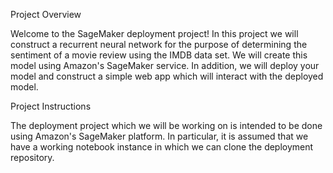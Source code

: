 Project Overview

Welcome to the SageMaker deployment project! 
In this project we will construct a recurrent neural network for the purpose of determining the sentiment of a movie review using the IMDB data set. 
We will create this model using Amazon's SageMaker service. In addition, we will deploy your model and construct a simple web app which will interact with the deployed model.



Project Instructions

The deployment project which we will be working on is intended to be done using Amazon's SageMaker platform. In particular, it is assumed that we have a working notebook instance in which we can clone the deployment repository.
